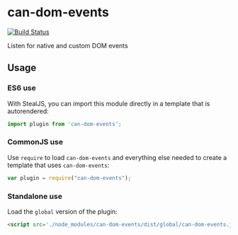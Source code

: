 # can-dom-events

[![Build Status](https://travis-ci.org/canjs/can-dom-events.png?branch=master)](https://travis-ci.org/canjs/can-dom-events)

Listen for native and custom DOM events

## Usage

### ES6 use

With StealJS, you can import this module directly in a template that is autorendered:

```js
import plugin from 'can-dom-events';
```

### CommonJS use

Use `require` to load `can-dom-events` and everything else
needed to create a template that uses `can-dom-events`:

```js
var plugin = require("can-dom-events");
```

### Standalone use

Load the `global` version of the plugin:

```html
<script src='./node_modules/can-dom-events/dist/global/can-dom-events.js'></script>
```
